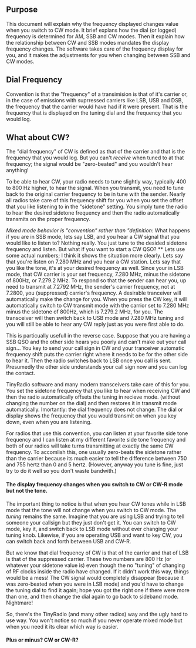 ## Purpose
This document will explain why the frequency displayed changes value when you switch to CW mode.
It brief explans how the dial (or logged) frequency is determined for AM, SSB and CW modes.
Then it explain how the relationship between CW and SSB modes mandates the display frequency changes.
The software takes care of the frequency display for you, 
and it makes the adjustments for you when changing between SSB and CW modes.

## Dial Frequency
Convention is that the "frequency" of a transimision is that of it's carrier or, 
in the case of emissions with suprressed carriers like LSB, USB and DSB,
the frequency that the carrier would have had if it were present.
That is the frequency that is displayed on the tuning dial and the frequency that you would log.

## What about CW?
The "dial frequency" of CW is defined as that of the carrier and that is the frequency that you would log.
But you can't *receive* when tuned to at that frequency; the signal would be "zero-beated" and you wouldn't hear anything!

To be able to hear CW, your radio needs to tune slightly way, typically 400 to 800 Hz higher, to hear the signal.
When you transmit, you need to tune back to the original carrier frequency to be in tune with the sender.
Nearly all radios take care of this frequency shift for you when you set the offset that you like listening to 
in the "sidetone" setting.
You simply tune the radio to hear the desired sidetone frequency 
and then the radio automatically transmits on the proper frequency.

*Mixed mode behavior is "convention" rather than "definition:*
What happens if you are in SSB mode, lets say LSB, and you hear a CW signal that you would like to listen to?
Nothing really. You just tune to the desided sidetone frequency and listen.
But what if you want to start a CW QSO? ** Lets use some actual numbers; I think it shows the situation more clearly.
Lets say that you're listen on 7.280 MHz and you hear a CW station. 
Lets say that you like the tone, it's at your desired frequency as well.
Since your in LSB mode, that CW carrier is your set frequency, 7.280 MHz, minus the sidetone of 800Hz, or 7.279.2 MHz.
To respond so that the sender can hear you, up need to transmit at 7.2792 MHz, the sender's carrier frequency, 
not at 7.2800, you (suppressed) carrier's frequency.
A desirable tranceiver will automatically make the change for you.
When you press the CW key, it will automatically switch to CW transmit mode with the carrior set to 7.280 MHz
minus the sidetone of 800Hz, which is 7.279.2 MHz, for you. 
The transceiver will then switch back to USB mode and 7.280 MHz tuning 
and you will still be able to hear any CW reply just as you were first able to do.

This is particually usefull in the reverse case.
Suppose that you are having a SSB QSO and the other side hears you poorly and can't make out your call sign...
You key to send your call sign in CW and your tranceiver automatic frequency shift puts the carrier 
right where it needs to be for the other side to hear it. 
Then the radio switches back to LSB once you call is sent. 
Presumedly the other side understands your call sign now and you can log the contact.





TinyRadio software and many modern transceivers take care of this for you. 
You set the sidetone frequency that you like to hear when receiving CW
and then the radio automatically offsets the tuning in recieve mode.
(without changing the number on the dial) and then restores it in transmit mode automatically.
Imortantly: the dial frequency does not change.
The dial or display shows the frequency that you would transmit on when you key down,
even when you are listening.

For radios that use this convention, you can listen at your favorite side tone frequency
and I can listen at my different favorite side tone frequency and both of our radios
will take turns transmitting at exactly the same CW frequency. 
To accomlish this, one usually zero-beats the sidetone rather than the carrier because
its much easier to tell the difference between 750 and 755 hertz than 0 and 5 hertz.
(However, anyway you tune is fine, just try to do it well so you don't waste bandwith.)

#### The display frequency changes when you switch to CW or CW-R mode but not the tone.
The important thing to notice is that when you hear CW tones while in LSB mode that the
tone will not change when you switch to CW mode. 
The *tuning* remains the same.
Imagine that you are using LSB and trying to tell someone your callsign but they just don't get it.
You can switch to CW mode, key it, and switch back to LSB mode without ever changing your tuning knob.
Likewise, if you are operating USB and want to key CW, you can switch back and forth between USB and CW-R.

But we know that dial frequency of CW is that of the carrier and that of LSB is that of the suppressed carrier.
These two numbers are 800 Hz (or whatever your sidetone value is) 
even though the no "tuning" of changing of RF clocks inside the radio have changed.
If it didn't work this way, things would be a mess!
The CW signal would completely disappear (because it was zero-beated when you were in LSB mode) 
and you'd have to change the tuning dial to find it again; 
hope you got the right one if there were more than one,
and then change the dial again to go back to sideband mode. Nightmare!

So, there's the TinyRadio (and many other radios) way and the ugly hard to use way.
You won't notice so much if you never operate mixed mode but when you need it
its clear which way is easier.

#### Plus or minus? CW or CW-R?


